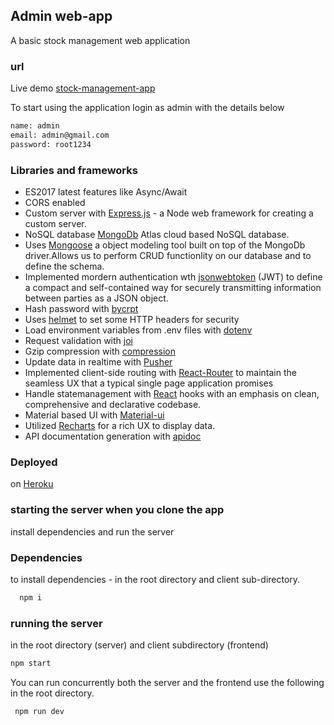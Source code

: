 
## Admin web-app

A basic stock management web application  


### url
Live demo [stock-management-app](https://pure-basin-41999.herokuapp.com/)


To start using the application login as admin with the details below

``` diff
name: admin
email: admin@gmail.com
password: root1234
```
### Libraries and frameworks

 - ES2017 latest features like Async/Await
 - CORS enabled 
 - Custom server with [Express.js](https://expressjs.com/) - a Node web framework for creating a custom server. 
 - NoSQL database [MongoDb](https://www.mongodb.com/) Atlas cloud based  NoSQL database.
 - Uses [Mongoose](https://mongoosejs.com/docs/) a object modeling tool built on top of the MongoDb driver.Allows us to perform CRUD functionlity on our database and to define the schema. 
 - Implemented mordern authentication wth [jsonwebtoken](https://www.npmjs.com/package/jsonwebtoken) (JWT) to define a compact and self-contained way for securely transmitting information between parties as a JSON object.
 - Hash password with [bycrpt](https://www.npmjs.com/package/bcryptjs) 
 - Uses [helmet](https://github.com/helmetjs/helmet) to set some HTTP headers for security
 - Load environment variables from .env files with [dotenv](https://github.com/motdotla/dotenv)
 - Request validation with [joi](https://github.com/hapijs/joi)
 - Gzip compression with [compression](https://github.com/expressjs/compression)
 - Update data in realtime with [Pusher](https://pusher.com/) 
 - Implemented client-side routing with [React-Router](https://reactrouter.com/web/guides/quick-start) to maintain the seamless UX that a typical single page application promises
 - Handle statemanagement with [React](https://reactjs.org/) hooks with an emphasis on clean, comprehensive and declarative codebase.
 - Material based UI with [Material-ui](https://material-ui.com/)
 - Utilized [Recharts](https://recharts.org/en-US/api) for a rich UX to display data.
 - API documentation generation with [apidoc](http://apidocjs.com)


### Deployed 

 on [Heroku](https://www.heroku.com/)


### starting the server when you clone the app

install dependencies and  run the server

### Dependencies

to install dependencies - in the root directory and  client sub-directory.

``` diff
  npm i
 ```

### running the server 
in the root directory (server) and  client subdirectory (frontend)

```diff
npm start  
```
You can run concurrently both the server and the frontend   use the following in the root directory.

```diff
 npm run dev
 ```


